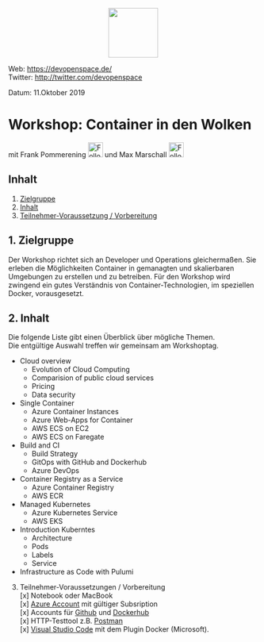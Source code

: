 <p align="center"><img src="https://fpommerening.github.io/Slides/DevOpenSpace/images/logo_devspace.png" width=100/></p>

Web: https://devopenspace.de/  
Twitter: http://twitter.com/devopenspace

Datum: 11.Oktober 2019

# Workshop: Container in den Wolken
mit Frank Pommerening <a href="https://twitter.com/fpommerening"><img src="https://fpommerening.github.io/Slides/DevOpenSpace/images/TwitterLogo.png" alt="Follow @fpommerening" width=30/></a> und
Max Marschall <a href="https://twitter.com/max_l_e"><img src="https://fpommerening.github.io/Slides/DevOpenSpace/images/TwitterLogo.png" alt="Follow @Max_l_e" width=30/></a>

## Inhalt
1. [Zielgruppe](#zielgruppe)
2. [Inhalt](#inhalt)
3. [Teilnehmer-Voraussetzung / Vorbereitung](#voraussetzungen)

<a name="zielgruppe"></a>
## 1. Zielgruppe
Der Workshop richtet sich an Developer und Operations gleichermaßen. Sie erleben die Möglichkeiten Container in gemanagten und skalierbaren Umgebungen zu erstellen und zu betreiben. Für den Workshop wird zwingend ein gutes Verständnis von Container-Technologien, im speziellen Docker, vorausgesetzt.

 <a name="themen"></a>
## 2. Inhalt
Die folgende Liste gibt einen Überblick über mögliche Themen. <br/> Die entgültige Auswahl treffen wir gemeinsam am Workshoptag.
- Cloud overview
   - Evolution of Cloud Computing
   - Comparision of public cloud services
   - Pricing
   - Data security
- Single Container
  - Azure Container Instances
  - Azure Web-Apps for Container
  - AWS ECS on EC2
  - AWS ECS on Faregate
- Build and CI
  - Build Strategy
  - GitOps with GitHub and Dockerhub
  - Azure DevOps
- Container Registry as a Service
  - Azure Container Registry
  - AWS ECR
- Managed Kubernetes
  - Azure Kubernetes Service
  - AWS EKS
- Introduction Kuberntes
  - Architecture
  - Pods
  - Labels
  - Service
- Infrastructure as Code with Pulumi
<a name="voraussetzungen"></a>
3. Teilnehmer-Voraussetzungen / Vorbereitung</br>
[x] Notebook oder MacBook</br>
[x] <a href="https://azure.microsoft.com/de-de/features/azure-portal/" target="_bank">Azure Account</a> mit gültiger Subsription</br>
[x] Accounts für <a href="https://github.com/" target="_blank">Github</a> und <a href="https://hub.docker.com/" target="_blank"> Dockerhub</a></br>
[x] HTTP-Testtool z.B. <a href="https://www.getpostman.com/" target="_blank">Postman</a><br />
[x] <a href="https://code.visualstudio.com/" target="_blank">Visual Studio Code</a> mit dem Plugin Docker (Microsoft).
